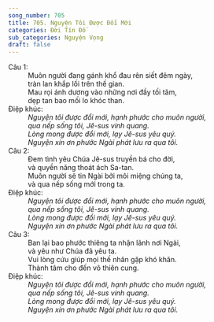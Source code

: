 ```yaml
---
song_number: 705
title: 705. Nguyện Tôi Được Đổi Mới
categories: Đời Tín Đồ
sub_categories: Nguyện Vọng
draft: false
---
```

<dl><dt>Câu 1:</dt><dd data-verse="1">Muôn người đang gánh khổ đau rên siết đêm ngày, <br/>tràn lan khắp lối trên thế gian. <br/>Mau rọi ánh dương vào những nơi đầy tối tăm, <br/>dẹp tan bao mối lo khóc than. </dd><dt>Điệp khúc:</dt><dd data-chorus="1"><em>Nguyện tôi được đổi mới, hạnh phước cho muôn người, <br/>qua nếp sống tôi, Jê-sus vinh quang. <br/>Lòng mong được đổi mới, lạy Jê-sus yêu quý. <br/>Nguyện xin ơn phước Ngài phát lưu ra qua tôi. </em></dd><dt>Câu 2:</dt><dd data-verse="2">Ðem tình yêu Chúa Jê-sus truyền bá cho đời, <br/>và quyền năng thoát ách Sa-tan. <br/>Muôn người sẽ tin Ngài bởi môi miệng chúng ta, <br/>và qua nếp sống mới trong ta. </dd><dt>Điệp khúc:</dt><dd data-chorus="1"><em>Nguyện tôi được đổi mới, hạnh phước cho muôn người, <br/>qua nếp sống tôi, Jê-sus vinh quang. <br/>Lòng mong được đổi mới, lạy Jê-sus yêu quý. <br/>Nguyện xin ơn phước Ngài phát lưu ra qua tôi. </em></dd><dt>Câu 3:</dt><dd data-verse="3">Ban lại bao phước thiêng ta nhận lãnh nơi Ngài, <br/>và yêu như Chúa đã yêu ta. <br/>Vui lòng cứu giúp mọi thế nhân gặp khó khăn. <br/>Thành tâm cho đến vô thiên cung. </dd><dt>Điệp khúc:</dt><dd data-chorus="1"><em>Nguyện tôi được đổi mới, hạnh phước cho muôn người, <br/>qua nếp sống tôi, Jê-sus vinh quang. <br/>Lòng mong được đổi mới, lạy Jê-sus yêu quý. <br/>Nguyện xin ơn phước Ngài phát lưu ra qua tôi. </em></dd></dl>